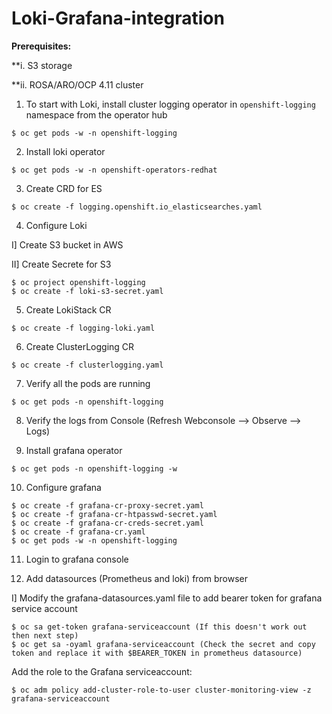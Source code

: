 # Loki-Grafana-integration
**Prerequisites:**

**i. S3 storage

**ii. ROSA/ARO/OCP 4.11 cluster

1. To start with Loki, install cluster logging operator in `openshift-logging` namespace from the operator hub
~~~
$ oc get pods -w -n openshift-logging
~~~
2. Install loki operator
~~~
$ oc get pods -w -n openshift-operators-redhat
~~~
3. Create CRD for ES
~~~
$ oc create -f logging.openshift.io_elasticsearches.yaml
~~~
4. Configure Loki

  I] Create S3 bucket in AWS
  
  II] Create Secrete for S3
~~~
$ oc project openshift-logging
$ oc create -f loki-s3-secret.yaml
~~~
5. Create LokiStack CR
~~~
$ oc create -f logging-loki.yaml
~~~
6. Create ClusterLogging CR
~~~
$ oc create -f clusterlogging.yaml
~~~
7. Verify all the pods are running
~~~
$ oc get pods -n openshift-logging
~~~
8. Verify the logs from Console (Refresh Webconsole --> Observe --> Logs) 

9. Install grafana operator
~~~
$ oc get pods -n openshift-logging -w
~~~
10. Configure grafana
~~~
$ oc create -f grafana-cr-proxy-secret.yaml
$ oc create -f grafana-cr-htpasswd-secret.yaml
$ oc create -f grafana-cr-creds-secret.yaml
$ oc create -f grafana-cr.yaml 
$ oc get pods -w -n openshift-logging
~~~
11. Login to grafana console

11. Add datasources (Prometheus and loki) from browser

I] Modify the grafana-datasources.yaml file to add bearer token for grafana service account
~~~
$ oc sa get-token grafana-serviceaccount (If this doesn't work out then next step)
$ oc get sa -oyaml grafana-serviceaccount (Check the secret and copy token and replace it with $BEARER_TOKEN in prometheus datasource)
~~~
Add the role to the Grafana serviceaccount:
~~~
$ oc adm policy add-cluster-role-to-user cluster-monitoring-view -z grafana-serviceaccount
~~~

